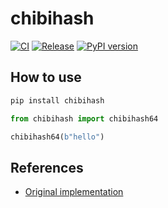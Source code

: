 # chibihash
[![CI](https://github.com/jimexist/chibihash/actions/workflows/ci.yaml/badge.svg)](https://github.com/jimexist/chibihash/actions/workflows/ci.yaml)
[![Release](https://github.com/jimexist/chibihash/actions/workflows/build.yaml/badge.svg)](https://github.com/jimexist/chibihash/actions/workflows/build.yaml)
[![PyPI version](https://badge.fury.io/py/chibihash.svg)](https://badge.fury.io/py/chibihash)


## How to use

```bash
pip install chibihash
```

```python
from chibihash import chibihash64

chibihash64(b"hello")
```

## References

- [Original implementation](https://github.com/N-R-K/ChibiHash/blob/master/chibihash64.h)

